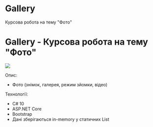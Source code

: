 # Gallery
Курсова робота на тему "Фото"

# Gallery - Курсова робота на тему "Фото"

![](https://i.imgur.com/JwUK8Y9.png)

Опис:
- Фото (знімок, галерея, режим зйомки, відео)

Технології:
- C# 10
- ASP.NET Core
- Bootstrap
- Дані зберігаються in-memory у статичних List<T>
